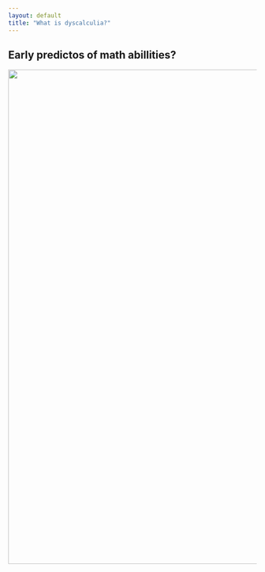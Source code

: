 ```yaml
---
layout: default
title: "What is dyscalculia?"
---
```

## Early predictos of math abillities? 

<img src="early_predictors.png" width="1000" class="center">
